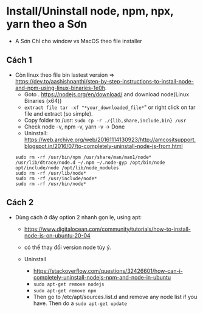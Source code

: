 # Install/Uninstall node, npm, npx, yarn theo a Sơn
+ A Sơn Chỉ cho window vs MacOS theo file installer 

## Cách 1
+ Còn linux theo file bin lastest version => https://dev.to/aashishpanthi/step-by-step-instructions-to-install-node-and-npm-using-linux-binaries-1e0h.
    + Goto . https://nodejs.org/en/download/ and download node(Linux Binaries (x64))
    + `extract file tar -xf "*your_downloaded_file*`" or right click on tar file and extract (so simple).
    + Copy folder to /usr: `sudo cp -r ./{lib,share,include,bin} /usr`
    + Check node -v, npm -v, yarn -v -> Done
    + Uninstall:
    https://web.archive.org/web/20161114130923/http://amcositsupport.blogspot.in/2016/07/to-completely-uninstall-node-js-from.html
    ```
    sudo rm -rf /usr/bin/npm /usr/share/man/man1/node* /usr/lib/dtrace/node.d ~/.npm ~/.node-gyp /opt/bin/node opt/include/node /opt/lib/node_modules
    sudo rm -rf /usr/lib/node*
    sudo rm -rf /usr/include/node*
    sudo rm -rf /usr/bin/node*
    ```

## Cách 2
+ Dùng cách ở đây option 2 nhanh gọn lẹ, using apt:
    + https://www.digitalocean.com/community/tutorials/how-to-install-node-js-on-ubuntu-20-04
    + có thể thay đổi version node tùy ý.

    + Uninstall
        + https://stackoverflow.com/questions/32426601/how-can-i-completely-uninstall-nodejs-npm-and-node-in-ubuntu
        + `sudo apt-get remove nodejs`
        + `sudo apt-get remove npm`
        + Then go to /etc/apt/sources.list.d and remove any node list if you have. Then do a `sudo apt-get update`